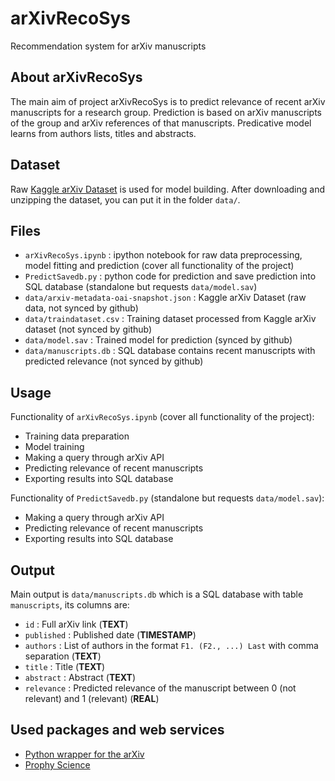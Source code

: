 # arXivRecoSys
Recommendation system for arXiv manuscripts

## About arXivRecoSys
The main aim of project arXivRecoSys is to predict relevance of recent arXiv manuscripts for a research group. Prediction is based on arXiv manuscripts of the group and arXiv references of that manuscripts. Predicative model learns from authors lists, titles and abstracts.

## Dataset
Raw [Kaggle arXiv Dataset](https://www.kaggle.com/Cornell-University/arxiv) is used for model building. After downloading and unzipping the dataset, you can put it in the folder `data/`.

## Files
- `arXivRecoSys.ipynb` : ipython notebook for raw data preprocessing, model fitting and prediction (cover all functionality of the project)
- `PredictSavedb.py` : python code for prediction and save prediction into SQL database (standalone but requests `data/model.sav`)
- `data/arxiv-metadata-oai-snapshot.json` : Kaggle arXiv Dataset (raw data, not synced by github) 
- `data/traindataset.csv` : Training dataset processed from Kaggle arXiv dataset (not synced by github)
- `data/model.sav` : Trained model for prediction (synced by github)
- `data/manuscripts.db` : SQL database contains recent manuscripts with predicted relevance (not synced by github)

## Usage
Functionality of `arXivRecoSys.ipynb` (cover all functionality of the project):
- Training data preparation
- Model training 
- Making a query through arXiv API
- Predicting relevance of recent manuscripts
- Exporting results into SQL database

Functionality of `PredictSavedb.py` (standalone but requests `data/model.sav`):
- Making a query through arXiv API
- Predicting relevance of recent manuscripts
- Exporting results into SQL database

## Output
Main output is `data/manuscripts.db` which is a SQL database with table `manuscripts`, its columns are: 
- `id` : Full arXiv link (**TEXT**)
- `published` : Published date (**TIMESTAMP**)
- `authors` : List of authors in the format `F1. (F2., ...) Last` with comma separation (**TEXT**)
- `title` : Title (**TEXT**)
- `abstract` : Abstract (**TEXT**)
- `relevance` : Predicted relevance of the manuscript between 0 (not relevant) and 1 (relevant) (**REAL**) 

## Used packages and web services
- [Python wrapper for the arXiv](https://pypi.org/project/arxiv/)
- [Prophy Science](https://www.prophy.science/)
